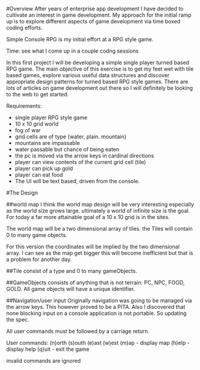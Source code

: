 #Overview
After years of enterprise app development I have decided to cultivate an interest in game development. 
My approach for the initial ramp up is to explore different aspects of game development via time boxed 
coding efforts.

Simple Console RPG is my initial effort at a RPG style game. 

Time: see what I come up in a couple codng sessions

In this first project I will be developing a simple single player turned based RPG game. 
The main objective of this exercise is to get my feet wet with tile based games, 
explore various useful data structures and discover appropriate design patterns 
for turned based RPG style games. There are lots of articles on game development out there
so I will definitely be looking to the web to get started.

Requirements:
- single player RPG style game
- 10 x 10 grid world
- fog of war
- grid cells are of type {water, plain. mountain}
- mountains are impassable
- water passable but chance of being eaten
- the pc is moved via the arrow keys in cardinal directions
- player can view contents of the current grid cell (tile)
- player can pick up gold
- player can eat food
- The UI will be text based, driven from the console.


#The Design

##world map 
I think the world map design will be very interesting especially as the world size grows large. 
ultimately a world of infinite size is the goal. For today a far more attainable goal of a 10 x 10 grid 
is in the sites.

The world map will be a two dimensional array of tiles. the Tiles will contain 0 to many game objects.

For this version the coordinates will be implied by the two dimensional array. 
I can see as the map get bigger this will become inefficient but that is a problem for another day.

##Tile
consist of a type and 0 to many gameObjects.

##GameObjects
consists of anything that is not terrain: PC, NPC, FOOD, GOLD. All game objects will have a unique identifier.

##Navigation/user input
Originally navigation was going to be managed via the arrow keys. 
This however proved to be a PITA. Also I discovered that none blocking input on a console 
application is not portable. So updating the spec.

All user commands must be followed by a carriage return.

User commands:
(n)orth
(s)outh
(e)ast
(w)est 
(m)ap - display map
(h)elp - display help
(q)uit - exit the game

invalid commands are ignored
